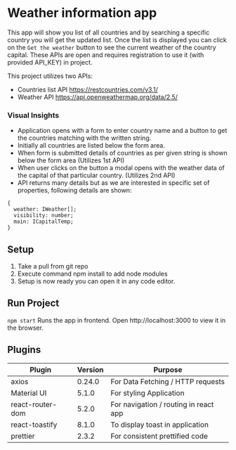 # Weather information app

This app will show you list of all countries and by searching a specific country you will get the updated list. Once the list is displayed you can click on the `Get the weather` button to see the current weather of the country capital.
These APIs are open and requires registration to use it (with provided API_KEY) in project.

This project utilizes two APIs:
- Countries list API https://restcountries.com/v3.1/
- Weather API https://api.openweathermap.org/data/2.5/

### Visual Insights

- Application opens with a form to enter country name and a button to get the countries matching with the written string. 
- Initially all countries are listed below the form area.
- When form is submitted details of countries as per given string is shown below the form area (Utilizes 1st API)
- When user clicks on the button a modal opens with the weather data of the capital of that particular country. (Utilizes 2nd API)
- API returns many details but as we are interested in specific set of properties, following details are shown:

```
{
  weather: IWeather[];
  visibility: number;
  main: ICapitalTemp;
}
```

## Setup

1. Take a pull from git repo
2. Execute command npm install to add node modules
3. Setup is now ready you can open it in any code editor.

## Run Project
`npm start` Runs the app in frontend.
Open http://localhost:3000 to view it in the browser.

## Plugins

| Plugin | Version | Purpose
| ------ | ------ | ------
| axios | 0.24.0 | For Data Fetching / HTTP requests |
| Material UI | 5.1.0 | For styling Application |
| react-router-dom | 5.2.0 | For navigation / routing in react app |
| react-toastify | 8.1.0 | To display toast in application |
| prettier | 2.3.2 | For consistent prettified code |